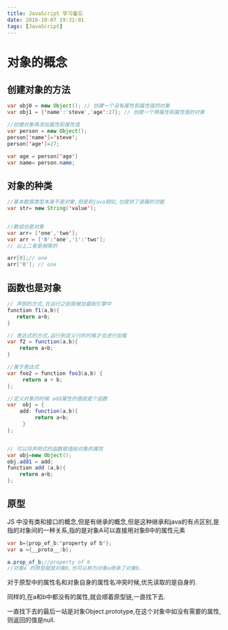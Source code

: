 ```yaml
---
title: JavaScript 学习备忘
date: 2016-10-07 19:31:01
tags: [JavaScript]
---
```


# 对象的概念

## 创建对象的方法

```java
var obj0 = new Object(); // 创建一个没有属性和属性值的对象
var obj1 = {'name':'steve','age':27}; // 创建一个带属性和属性值的对象

//创建对象再添加属性和属性值
var person = new Object();
person['name']='steve';
person['age']=27;

var age = person['age']
var name= person.name;

```

## 对象的种类

```java
//基本数据类型本身不是对象,但是和java相似,也提供了装箱的功能
var str= new String('value');


//数组也是对象
var arr= ['one','two'];
var arr = ['0':'one','1':'two'];
// 以上二者是相等的

arr[0];// one
arr['0']; // one
```

## 函数也是对象

```java
// 声明的方式,在运行之前就被加载到引擎中
function f1(a,b){
   return a+b;
}

// 表达式的方式,运行到定义行的时候才会进行加载
var f2 = function(a,b){
    return a+b;
}

//属于表达式
var foo2 = function foo3(a,b) {
     return a + b;
};

//定义对象的时候 add属性的值就是个函数
var  obj = {
    add: function(a,b){
         return a+b;
     }
};


// 可以将声明式的函数赋值给对象的属性
var obj=new Object();
obj.add1 = add;
function add (a,b){
	return a+b;
};

```

## 原型

JS 中没有类和接口的概念,但是有继承的概念,但是这种继承和java的有点区别,是指的对象间的一种关系,指的是对象A可以直接用对象B中的属性元素

```java
var b={prop_of_b:'property of b'};
var a ={__proto__:b};

a.prop_of_b;//property of b
//对象a 的原型就是对象b,也可以称为对象a继承了对象b.

```

对于原型中的属性名和对象自身的属性名冲突时候,优先读取的是自身的.

同样的,在a和b中都没有的属性,就会顺着原型链,一直找下去.

一直找下去的最后一站是对象Object.prototype,在这个对象中如没有需要的属性,则返回的值是null.


























